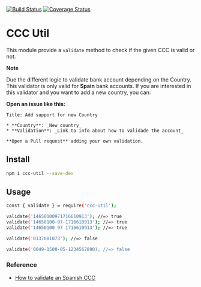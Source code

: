 [![Build Status](https://travis-ci.org/JuanMaRuiz/ccc-util.svg?branch=master)](https://travis-ci.org/JuanMaRuiz/ccc-util)
[![Coverage Status](https://coveralls.io/repos/github/JuanMaRuiz/ccc-util/badge.svg?branch=master)](https://coveralls.io/github/JuanMaRuiz/ccc-util?branch=master)

# CCC Util

This module provide a `validate` method to check if the given CCC is valid or not. 

**Note**

Due the different logic to validate bank account depending on the Country. This validator is only valid for **Spain** bank accounts. If you are interested in this validator and you want to add a new country, you can:

**Open an issue like this:**

```
Title: Add support for new Country

* **Country**: _New country_
* **Validation**: _Link to info about how to validade the account_

**Open a Pull request** adding your own validation.
```

## Install

```bash
npm i ccc-util --save-dev
```

## Usage

```bash
const { validate } = require('ccc-util');

validate('14650100971716610913'); //=> true
validate('14650100-97-1716610913'); //=> true
validate('14650100 97 1716610913'); //=> true

validate('0137081073'); //=> false

validate('0049-1500-05-1234567890); //=> false
```

### Reference

* [How to validate an Spanish CCC](https://es.wikipedia.org/wiki/Código_cuenta_cliente#D%C3%ADgitos_de_control)
